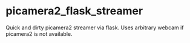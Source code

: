# picamera2_flask_streamer
Quick and dirty picamera2 streamer via flask. Uses arbitrary webcam if picamera2 is not available.
